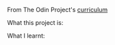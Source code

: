 From The Odin Project's [curriculum](http://www.theodinproject.com/courses/web-development-101/lessons/html-css)

What this project is:
<To be completed>

What I learnt:
<To be completed>
